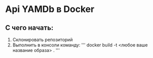 # Api YAMDb в Docker

## С чего начать:
1. Склонировать репозиторий
2. Выполнить в консоли команду:
'''
docker build -t <любое ваше название образа> .
'''


